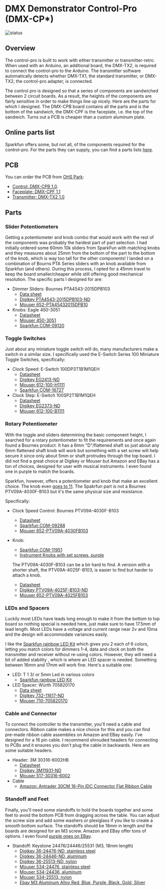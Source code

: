 # DMX Demonstrator Control-Pro  (DMX-CP*)

![status](https://img.shields.io/badge/status-design-red)

## Overview

The control-pro is built to work with either transmitter or transmitter-retro. When used with an Arduino, an additional board, the DMX-TX2, is required to connect the control-pro to the Arduino. The transmitter software automatically detects whether DMX-TX1, the standard transmitter, or DMX-TX2, the control-pro adapter, is connected.

The control pro is designed so that a series of components are sandwiched between 2 circuit boards. As a result, the heights of the components are fairly sensitive in order to make things line up nicely. Here are the parts for which I designed. The DMX-CPB board contains all the parts and is the bottom of the sandwich, the DMX-CPF is the faceplate, i.e. the top of the sandwich. Turns out a PCB is cheaper than a custom aluminum plate.

## Online parts list

Sparkfun offers some, but not all, of the components required for the control-pro. For the parts they can supply, you can find a parts lists [here](https://www.sparkfun.com/wish_lists/160543).

## PCB

You can order the PCB from [OHS Park](https://oshpark.com/):

- [Control: DMX-CPB 1.0](https://oshpark.com/shared_projects/FsiFJvO2).
- [Faceplate: DMX-CPF 1.1](https://oshpark.com/shared_projects/MJkV3Dfu)
- [Transmitter: DMX-TX2 1.0](https://oshpark.com/shared_projects/5JnCfRjj)

## Parts

### Slider Potentiometers

Getting a potentiometer and knob combo that would work with the rest of the components was probably the hardest part of part selection.
I had initially ordered some 60mm 10k sliders from SparkFun with matching knobs and they measures about 25mm from the bottom of the
part to the bottom of the knob, which is way too tall for the other components! I landed on a combination of Bourns PTA Series
sliders with an knob available from Sparkfun (and others). During this process, I opted for a 45mm travel to keep the board smaller/cheaper
while still offering good mechanical resolution. The specific parts I designed for are:

- Dimmer Sliders: Bournes PTA4543-2015DPB103
  - [Data sheet](https://www.mouser.com/datasheet/2/54/pta-778345.pdf)
  - [Digikey PTA4543-2015DPB103-ND](https://www.digikey.com/products/en?keywords=PTA4543-2015DPB103-ND)
  - [Mouser 652-PTA45432015DPB10](https://www.mouser.com/ProductDetail/Bourns/PTA4543-2015DPB103?qs=U%2FacTlguYxbmwS%2FtylIWJw%3D%3D)
- Knobs: Eagle 450-3051
  - [Datasheet](https://www.mouser.com/datasheet/2/209/EPD-200140-1171100.pdf)
  - [Mouser 450-3051](https://www.mouser.com/ProductDetail/Eagle-Plastic-Devices/450-3051?qs=hTs5c5NaUrTeABpuQnP9ug%3D%3D)
  - [Sparkfun COM-09120](https://www.sparkfun.com/products/9120)

### Toggle Switches

Just about any miniature toggle switch will do, many manufacturers make a switch in a similar size. I specifically used the E-Switch Series 100 Miniature Toggle Switches, specifically:

- Clock Speed: E-Switch 100DP3T1B1M1QEH
  - [Datasheet](https://sten-eswitch-13110800-production.s3.amazonaws.com/system/asset/product_line/data_sheet/129/100.pdf)
  - [Digikey EG2413-ND](https://www.digikey.com/products/en?keywords=100DP3T1B1M1QEH)
  - [Mouser 612-100-H1111](https://www.mouser.com/ProductDetail/E-Switch/100DP3T1B1M1QEH?qs=g8hxKYs5b3yy1L1GZVrx5w%3D%3D)
  - [Sparkfun COM-16727](https://www.sparkfun.com/products/16727)
- Clock Step: E-Switch 100SP2T1B1M1QEH
  - [Datasheet](https://sten-eswitch-13110800-production.s3.amazonaws.com/system/asset/product_line/data_sheet/129/100.pdf)
  - [Digikey EG2373-ND](https://www.digikey.com/product-detail/en/e-switch/100SP2T1B1M1QEH/EG2373-ND/378842)
  - [Mouser 612-100-B1111](https://www.mouser.com/ProductDetail/E-Switch/100SP2T1B1M1QEH?qs=HKd%2Fp3M7KlWCZ%252BGqDexPKQ%3D%3D)

### Rotary Potentiometer

With the toggle and sliders determining the basic component height, I searched for a rotary potentiometer to fit the requirements and once again
found a Bournes product. It has a 6mm "D"/flattened shaft so just about any 6mm flattened shaft knob will work but something with a set screw will
help secure it since only about 5mm or shaft protrudes through the top board. I did not find a great choice at Digikey or Mouser but Amazon and EBay has a ton of choices, designed for user with musical instruments. I even found one in purple to match the boards.

Sparkfun, however, offers a potentiometer and knob that make an excellent choice. The knob even [goes to 11](https://en.wikipedia.org/wiki/Up_to_eleven). The Spakrfun part is not a Bournes PTV09A-4030F-B103 but it's the same physical size and resistance.

Specifically:

- Clock Speed Control: Bournes PTV09A-4030F-B103
  - [Datasheet](https://www.bourns.com/docs/Product-Datasheets/PTV09.pdf)
  - [Sparkfun COM-09288](https://www.sparkfun.com/products/9288)
  - [Mouser 652-PTV09A-4030FB103](https://www.mouser.com/ProductDetail/Bourns/PTV09A-4030F-B103?qs=Zq5ylnUbLm4pfFuWlwC80Q%3D%3D)
- Knob:
  - [Sparkfun COM-11951](https://www.sparkfun.com/products/11951)
  - [Instrument Knobs with set screws, purple](https://smile.amazon.com/dp/B07QXGPP97/ref=cm_sw_em_r_mt_dp_UOcvFbW92ES6R)

  The PTV09A-4030F-B103 can be a bir hard to find. A version with a shorter shaft, the PTV09A-4025F-B103, is easier to find but harder to attach a knob.
  - [Datasheet](https://www.bourns.com/docs/Product-Datasheets/PTV09.pdf)
  - [Digikey PTV09A-4025F-B103-ND](https://www.digikey.com/products/en?keywords=PTV09A-4025F-B103)
  - [Mouser 652-PTV09A-4025FB103](https://www.mouser.com/ProductDetail/Bourns/PTV09A-4025F-B103?qs=okKRLHKnSlbwMbAO07mw0g%3D%3D)

### LEDs and Spacers

Luckily most LEDs have leads long enough to make it from the bottom to top board so nothing special is needed here, just make sure to have 17.5mm of lead length. Most LEDs have a voltage and current range near 2v and 10ma and the design will accommodate variances easily.

I like the [Sparkfun rainbow LED Kit](https://www.sparkfun.com/products/12903) which gives you 2 each of 6 colors, letting you match colors for dimmers 1-4, data and clock on both the transmitter and receiver without re-using colors. However, they will need a bit of added stability , which is where an LED spacer is needed. Something between 16mm and 17mm will work fine. Here's a suitable one:

- LED: T 1 3/ or 5mm Led in various colors
  - [Sparkfun rainbow LED Kit](https://www.sparkfun.com/products/12903)
- LED Spacer: Würth 705820170
  - [Data sheet](https://www.we-online.de/katalog/datasheet/705820xxx_overview.pdf)
  - [Digikey 732-11617-ND](https://www.digikey.com/product-detail/en/w%C3%BCrth-elektronik/705820170/732-11617-ND/7681962)
  - [Mouser 710-705820170](https://www.mouser.com/ProductDetail/Wurth-Elektronik/705820170?qs=wr8lucFkNMUaK6Cwpwjx5Q%3D%3D)

### Cable and Connector

To connect the controller to the transmitter, you'll need a cable and connectors. Ribbon cable makes a nice choice for this and you can find pre-made ribbon cable assemblies on Amazon and EBay easily. I've designed for a 16 pin cable. I recommend shrouded headers for connecting to PCBs and it ensures you don't plug the cable in backwards. Here are some suitable headers:

- Header: 3M 30316-6002HB
  - [Datasheet](https://www.mouser.com/datasheet/2/1/78-5100-0818-4_D-221281.pdf)
  - [Digikey 3M11931-ND](https://www.digikey.com/products/en?keywords=30316-6002HB)
  - [Mouser 517-30316-6002](https://www.mouser.com/ProductDetail/3M-Electronic-Solutions-Division/30316-6002HB?qs=QV10cN0MjFtE79zTqp0XZw%3D%3D)
- Cable
  - [Amazon: Antrader 30CM 16-Pin IDC Connector Flat Ribbon Cable](https://smile.amazon.com/dp/B07FZWH9S6/ref=cm_sw_em_r_mt_dp_n0-BFbMSE9MJX )

### Standoff and Feet

Finally, you'll need some standoffs to hold the boards together and some feet to avoid the bottom PCB from dragging across the table. You can adjust the screw size and add some washers or plexiglass if you like to create a smooth bottom surface. The standoffs should be 18mm in length and the boards are designed for an M3 screw. Amazon and EBay offer tons of options. I even found [purple ones on EBay](https://www.ebay.com/itm/M3-Aluminum-Alloy-Female-Hex-Hexagon-Threaded-Bush-Sleeve-Standoff-Pillar-Spacer/174350100853?ssPageName=STRK%3AMEBIDX%3AIT&var=473550930125&_trksid=p2060353.m1438.l2649).

- Standoff: Keystone 24476/24446/25531 (M3, 18mm length)
  - [Digikey 36-24476-ND, stainless steel](https://www.digikey.com/product-detail/en/keystone-electronics/24476/36-24476-ND/1532963)
  - [Digikey 36-24446-ND, aluminum](https://www.digikey.com/product-detail/en/keystone-electronics/24446/36-24446-ND/1532945)
  - [Digikey 36-25513-ND, nylon](https://www.digikey.com/product-detail/en/keystone-electronics/25513/36-25513-ND/1532191)
  - [Mouser 534-24476, stainless steel](https://www.mouser.com/ProductDetail/Keystone-Electronics/24476?qs=UWqYQ%2F2cZWsNG8Fm%2FRkk0Q%3D%3D)
  - [Mouser 534-24436, aluminum](https://www.mouser.com/ProductDetail/Keystone-Electronics/24436?qs=UWqYQ%2F2cZWv7%252B7DoeljlhQ%3D%3D)
  - [Mouser 534-25513, nylon](https://www.mouser.com/ProductDetail/Keystone-Electronics/25513?qs=UWqYQ%2F2cZWtItbFiR1P%2F3w%3D%3D)
  - [Ebay M3 Aluminum Alloy Red, Blue, Purple, Black, Gold, Silver](https://www.ebay.com/itm/M3-Aluminum-Alloy-Female-Hex-Hexagon-Threaded-Bush-Sleeve-Standoff-Pillar-Spacer/174350100853?ssPageName=STRK%3AMEBIDX%3AIT&var=473550930125&_trksid=p2060353.m1438.l2649)